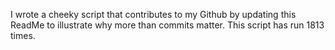 I wrote a cheeky script that contributes to my Github by updating this ReadMe to illustrate why more than commits matter. This script has run 1813 times.